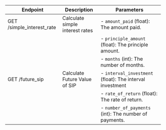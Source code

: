| Endpoint                  | Description                            | Parameters                                              |
|---------------------------|----------------------------------------|---------------------------------------------------------|
| GET /simple_interest_rate | Calculate simple interest rates        | - `amount_paid` (float): The amount paid.               |
|                           |                                        | - `principle_amount` (float): The principle amount.     |
|                           |                                        | - `months` (int): The number of months.                 |
| GET /future_sip           | Calculate Future Value of SIP          | - `interval_investment` (float): The interval investment|
|                           |                                        | - `rate_of_return` (float): The rate of return.         |
|                           |                                        | - `number_of_payments` (int): The number of payments.   |
